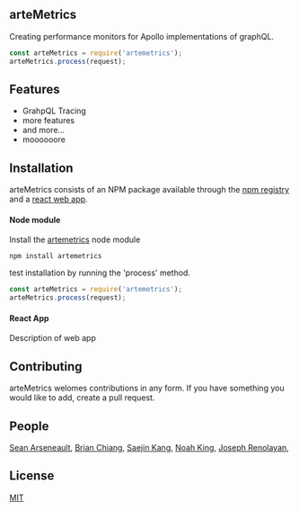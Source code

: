 ## arteMetrics

Creating performance monitors for Apollo implementations of graphQL.

```js
const arteMetrics = require('artemetrics');
arteMetrics.process(request);
```

## Features

- GrahpQL Tracing
- more features
- and more...
- moooooore

## Installation

arteMetrics consists of an NPM package available through the
[npm registry](https://www.npmjs.com/) and a [react web app](https://reactjs.org/).

#### Node module

Install the [artemetrics](https://www.npmjs.com/package/artemetrics) node module

```
npm install artemetrics
```

test installation by running the 'process' method.

```javascript
const arteMetrics = require('artemetrics');
arteMetrics.process(request);
```

#### React App

Description of web app

## Contributing

arteMetrics welomes contributions in any form. If you have something you would like to add, create a pull request.

## People

[Sean Arseneault](https://github.com/itsmesean),
[Brian Chiang](https://github.com/ch-brian),
[Saejin Kang](https://github.com/skang1004),
[Noah King](https://github.com/code-ark),
[Joseph Renolayan](https://github.com/jodaisu),

## License

[MIT](LICENSE)

[npm-image]: **
[npm-url]: https://www.npmjs.com/package/artemetrics
[downloads-image]: **
[downloads-url]: https://npmjs.org/package/artemetrics
